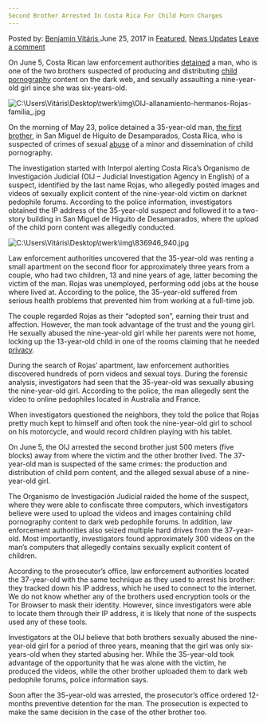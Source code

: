 ```yaml
---
Second Brother Arrested In Costa Rica For Child Porn Charges
---
```

<article class="post-listing post-20877 post type-post status-publish format-standard has-post-thumbnail hentry  tag-brother tag-charges tag-child tag-costa tag-porn tag-rica">
    <div class="post-inner">
        <span>Posted by: <a href="https://www.deepdotweb.com/author/benjaminvi/" title="">Benjamin Vitáris </a></span>
    <span>June 25, 2017</span>
    <span>in <a href="https://www.deepdotweb.com/category/deepdot-news/" rel="category tag">Featured</a>, <a href="https://www.deepdotweb.com/category/news-updates/" rel="category tag">News Updates</a></span>
    <span><a href="https://www.deepdotweb.com/2017/06/25/second-brother-arrested-costa-rica-child-porn-charges/#respond">Leave a comment</a></span>
    </p>
    <div class="clear"></div>
    <div class="entry">
    <p>On June 5, Costa Rican law enforcement authorities <a href="http://qcostarica.com/second-brother-arrested-in-child-pornography-and-sexual-abuse-case-of-9-year-old/">detained</a> a man, who is one of the two brothers suspected of producing and distributing <a href="https://www.deepdotweb.com/2017/06/06/large-scale-fbi-dark-web-child-porn-investigation-sees-progress-1-pleads-guilty/">child pornography</a> content on the dark web, and sexually assaulting a nine-year-old girl since she was six-years-old.</p>
    <p><img class="wp-image-20882" src="https://www.deepdotweb.com/wp-content/uploads/2017/06/c-users-vitaris-desktop-twerk-img-oij-allanamient.jpeg" alt="C:\Users\Vitáris\Desktop\twerk\img\OIJ-allanamiento-hermanos-Rojas-familia_.jpg" srcset="https://www.deepdotweb.com/wp-content/uploads/2017/06/c-users-vitaris-desktop-twerk-img-oij-allanamient.jpeg 960w, https://www.deepdotweb.com/wp-content/uploads/2017/06/c-users-vitaris-desktop-twerk-img-oij-allanamient-300x164.jpeg 300w" sizes="(max-width: 960px) 100vw, 960px" /></p>
    <p>On the morning of May 23, police detained a 35-year-old man, <a href="http://qcostarica.com/man-arrested-for-sexual-abuse-of-minor-and-posting-video-on-the-internet/">the first brother</a>, in San Miguel de Higuito de Desamparados, Costa Rica, who is suspected of crimes of sexual <a href="https://www.deepdotweb.com/2017/05/05/father-man-abused-child-uploaded-video-dark-web/">abuse</a> of a minor and dissemination of child pornography.</p>
    <p>The investigation started with Interpol alerting Costa Rica’s Organismo de Investigación Judicial (OIJ – Judicial Investigation Agency in English) of a suspect, identified by the last name Rojas, who allegedly posted images and videos of sexually explicit content of the nine-year-old victim on darknet pedophile forums. According to the police information, investigators obtained the IP address of the 35-year-old suspect and followed it to a two-story building in San Miguel de Higuito de Desamparados, where the upload of the child porn content was allegedly conducted.</p>
    <p><img class="wp-image-20883" src="https://www.deepdotweb.com/wp-content/uploads/2017/06/c-users-vitaris-desktop-twerk-img-836946_940-jpg.jpeg" alt="C:\Users\Vitáris\Desktop\twerk\img\836946_940.jpg" srcset="https://www.deepdotweb.com/wp-content/uploads/2017/06/c-users-vitaris-desktop-twerk-img-836946_940-jpg.jpeg 940w, https://www.deepdotweb.com/wp-content/uploads/2017/06/c-users-vitaris-desktop-twerk-img-836946_940-jpg-300x169.jpeg 300w" sizes="(max-width: 940px) 100vw, 940px" /></p>
    <p>Law enforcement authorities uncovered that the 35-year-old was renting a small apartment on the second floor for approximately three years from a couple, who had two children, 13 and nine years of age, latter becoming the victim of the man. Rojas was unemployed, performing odd jobs at the house where lived at. According to the police, the 35-year-old suffered from serious health problems that prevented him from working at a full-time job.</p>
    <p><a id="post-20877-_gjdgxs"></a> The couple regarded Rojas as their “adopted son”, earning their trust and affection. However, the man took advantage of the trust and the young girl. He sexually abused the nine-year-old girl while her parents were not home, locking up the 13-year-old child in one of the rooms claiming that he needed <a href="https://www.deepdotweb.com/tag/privacy">privacy</a>.</p>
    <p>During the search of Rojas’ apartment, law enforcement authorities discovered hundreds of porn videos and sexual toys. During the forensic analysis, investigators had seen that the 35-year-old was sexually abusing the nine-year-old girl. According to the police, the man allegedly sent the video to online pedophiles located in Australia and France.</p>
    <p>When investigators questioned the neighbors, they told the police that Rojas pretty much kept to himself and often took the nine-year-old girl to school on his motorcycle, and would record children playing with his tablet.</p>
    <p>On June 5, the OIJ arrested the second brother just 500 meters (five blocks) away from where the victim and the other brother lived. The 37-year-old man is suspected of the same crimes: the production and distribution of child porn content, and the alleged sexual abuse of a nine-year-old girl.</p>
    <p>The Organismo de Investigación Judicial raided the home of the suspect, where they were able to confiscate three computers, which investigators believe were used to upload the videos and images containing child pornography content to dark web pedophile forums. In addition, law enforcement authorities also seized multiple hard drives from the 37-year-old. Most importantly, investigators found approximately 300 videos on the man’s computers that allegedly contains sexually explicit content of children.</p>
    <p>According to the prosecutor’s office, law enforcement authorities located the 37-year-old with the same technique as they used to arrest his brother: they tracked down his IP address, which he used to connect to the internet. We do not know whether any of the brothers used encryption tools or the Tor Browser to mask their identity. However, since investigators were able to locate them through their IP address, it is likely that none of the suspects used any of these tools.</p>
    <p>Investigators at the OIJ believe that both brothers sexually abused the nine-year-old girl for a period of three years, meaning that the girl was only six-years-old when they started abusing her. While the 35-year-old took advantage of the opportunity that he was alone with the victim, he produced the videos, while the other brother uploaded them to dark web pedophile forums, police information says.</p>
    <p>Soon after the 35-year-old was arrested, the prosecutor’s office ordered 12-months preventive detention for the man. The prosecution is expected to make the same decision in the case of the other brother too.</p>
    </div>
    <span style="display:none"><a href="https://www.deepdotweb.com/tag/arrested/" rel="tag">arrested</a> <a href="https://www.deepdotweb.com/tag/brother/" rel="tag">brother</a> <a href="https://www.deepdotweb.com/tag/charges/" rel="tag">charges</a> <a href="https://www.deepdotweb.com/tag/child/" rel="tag">child</a> <a href="https://www.deepdotweb.com/tag/costa/" rel="tag">costa</a> <a href="https://www.deepdotweb.com/tag/porn/" rel="tag">porn</a> <a href="https://www.deepdotweb.com/tag/rica/" rel="tag">rica</a></span> <span style="display:none" class="updated">2017-06-25</span>
    <div style="display:none" class="vcard author" itemprop="author" itemscope itemtype="http://schema.org/Person"><strong class="fn" itemprop="name"><a href="https://www.deepdotweb.com/author/benjaminvi/" title="Posts by Benjamin Vitáris" rel="author">Benjamin Vitáris</a></strong></div>
    </div>
</article>

